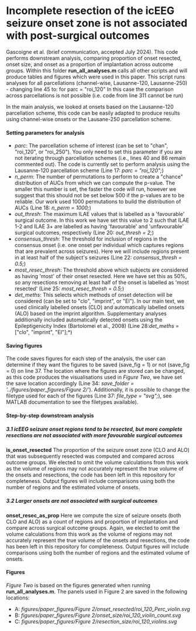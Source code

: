 # Incomplete resection of the icEEG seizure onset zone is not associated with post-surgical outcomes
Gascoigne et al. (brief communication, accepted July 2024).
This code performs downstream analysis, comparing proportion of onset resected, onset size, and onset as a proportion of implantation across outcome groups. 
Within this folder **run_all_analyses.m** calls all other scripts and will produce tables and figures which were used in this paper. This script runs analyses for all parcellations (channel-wise, Lausanne-120, Lausanne-250) - changing line 45 to:
  for parc = "roi_120"
In this case the comparison across parcellations is not possible (i.e. code from line 311 cannot be run)

In the main analysis, we looked at onsets based on the Lausanne-120 parcellation scheme, this code can be easily adapted to produce results using channel-wise onsets or the Lausane-250 parcellation scheme. 

#### Setting parameters for analysis
- *parc*: The parcellation scheme of interest (can be set to "chan", "roi_120", or "roi_250"). You only need to set this parameter if you are not iterating through parcellation schemes (i.e., lines 40 and 86 remain commented out). The code is currently set to perform analysis using the Lausanne-120 parcellation scheme (Line 17: *parc = "roi_120";*)
- *n_perm*: The number of permutations to perform to create a "chance" distribution of AUCs from which we can compute the p-value. The smaller this number is set, the faster the code will run, however we suggest that this should not be set below 500 if the p-values are to be reliable. Our work used 1000 permutations to build the distribution of AUCs (Line 18: *n_perm = 1000;*)
- *out_thresh*: The maximum ILAE values that is labelled as a 'favourable' surgical outcome. In this work we have set this value to 2 such that ILAE 1-2 and ILAE 3+ are labelled as having 'favourable' and 'unfavourable' surgical outcomes, respectively (Line 20: *out_thresh = 2;*)
- *consensus_thresh*: The threshold for inclusion of regions in the consensus onset (i.e. one onset per individual which captures regions that are prevalent across seizures). Here we will include regions present in at least half of the subject's seizures (Line 22: *consensus_thresh = 0.5;*)
- *most_resec_thresh*: The threshold above which subjects are considered as having 'most' of their onset resected. Here we have set this as 50%, so any resections removing at least half of the onset is labelled as 'most resected' (Line 25: *most_resec_thresh = 0.5;*)
- *det_meths*: This selects which methods of onset detection will be considered (can be set to "clo", "imprint", or "EI"). In our main text, we used clinically labelled onsets (CLO) and automatically labelled onsets (ALO) based on the imprint algorithm. Supplementary analyses additionally included automatically detected onsets using the Epileptigenicity Index (Bartolomei et al., 2008) (Line 28:*det_meths* = ["clo", "imprint", "EI"];*)

#### Saving figures
The code saves figures for each step of the analysis, the user can determine if they want the figures to be saved (save_fig = 1) or not (save_fig = 0) on line 37. 
The location where the figures are stored can be changed, as this code produces the visualisations used in *Figure Two*, we have set the save location accordingly (Line 34: *save_folder = '../figures/paper_figures/Figure 2/'*).
Additionally, it is possible to change the filetype used for each of the figures (Line 37: *file_type = "svg";*), see MATLAB documentation to see the filetypes available). 

#### Step-by-step downstream analysis
##### 3.1 icEEG seizure onset regions tend to be resected, but more complete resections are not associated with more favourable surgical outcomes
**is_onset_resected** The proportion of the seizure onset zone (CLO and ALO) that was subsequently resected was computed and compared across outcome groups.  We elected to omit the volume calculations from this work as the volume of regions may not accurately represent the true volume of the onsets and resections, the code has been left in this repository for completeness. Output figures will include comparisons using both the number of regions and the estimated volume of onsets.

##### 3.2 Larger onsets are not associated with surgical outcomes
**onset_resec_as_prop**
Here we compute the size of seizure onsets (both CLO and ALO) as a count of regions and proportion of implantation and compare across surgical outcome groups. Again, we elected to omit the volume calculations from this work as the volume of regions may not accurately represent the true volume of the onsets and resections, the code has been left in this repository for completeness. Output figures will include comparisons using both the number of regions and the estimated volume of onsets.

#### Figures
*Figure Two* is based on the figures generated when running **run_all_analyses.m**. The panels used in Figure 2 are saved in the following locations:
- A: *figures/paper_figures/Figure 2/onset_resected/roi_120_Perc_violin.svg*
- B: *figures/paper_figures/Figure 2/onset_size/roi_120_violin_count.svg*
- C: *figures/paper_figures/Figure 2/resection_size/roi_120_violins.svg*


